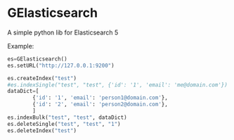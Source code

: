 # GElasticsearch
A simple python lib for Elasticsearch 5

Example:

```python
es=GElasticsearch()
es.setURL("http://127.0.0.1:9200")

es.createIndex("test")
#es.indexSingle("test", "test", {'id': '1', 'email': 'me@domain.com'})
dataDict=[
        {'id': '1', 'email': 'person1@domain.com'},
        {'id': '2', 'email': 'person2@domain.com'},
        ]
es.indexBulk("test", "test", dataDict)
es.deleteSingle("test", "test", "1")
es.deleteIndex("test")
```
